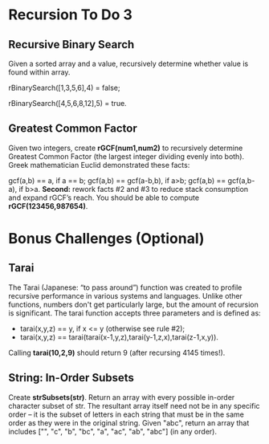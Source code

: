 # Recursion To Do 3


## Recursive Binary Search
Given a sorted array and a value, recursively determine whether value is found within array. 

rBinarySearch([1,3,5,6],4) = false; 

rBinarySearch([4,5,6,8,12],5) = true.



## Greatest Common Factor
Given two integers, create **rGCF(num1,num2)** to recursively determine Greatest Common Factor (the largest integer dividing evenly into both). Greek mathematician Euclid demonstrated these facts:

gcf(a,b) == a, if a == b;
gcf(a,b) == gcf(a-b,b), if a>b;
gcf(a,b) == gcf(a,b-a), if b>a.
**Second:** rework facts #2 and #3 to reduce stack consumption and expand rGCF’s reach. You should  be able to compute **rGCF(123456,987654)**.



# Bonus Challenges (Optional)
## Tarai
The Tarai (Japanese: “to pass around”) function was created to profile recursive performance in various systems and languages. Unlike other functions, numbers don't get particularly large, but the amount of recursion is significant. The tarai function accepts three parameters and is defined as:

- tarai(x,y,z) == y, if x <= y (otherwise see rule #2);
- tarai(x,y,z) == tarai(tarai(x-1,y,z),tarai(y-1,z,x),tarai(z-1,x,y)).

Calling **tarai(10,2,9)** should return 9 (after recursing 4145 times!).



## String: In-Order Subsets
Create **strSubsets(str)**. Return an array with every possible in-order character subset of str. The resultant array itself need not be in any specific order – it is the subset of letters in each string that must be in the same order as they were in the original string. Given "abc", return an array that includes ["", "c", "b", "bc", "a", "ac", "ab", "abc"] (in any order).